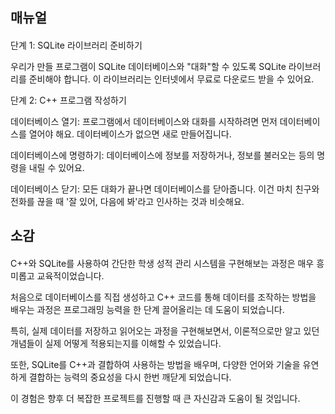 ## 매뉴얼
####
단계 1: SQLite 라이브러리 준비하기

우리가 만들 프로그램이 SQLite 데이터베이스와 "대화"할 수 있도록 SQLite 라이브러리를 준비해야 합니다. 이 라이브러리는 인터넷에서 무료로 다운로드 받을 수 있어요.

단계 2: C++ 프로그램 작성하기

데이터베이스 열기: 프로그램에서 데이터베이스와 대화를 시작하려면 먼저 데이터베이스를 열어야 해요. 데이터베이스가 없으면 새로 만들어집니다.

데이터베이스에 명령하기: 데이터베이스에 정보를 저장하거나, 정보를 불러오는 등의 명령을 내릴 수 있어요.

데이터베이스 닫기: 모든 대화가 끝나면 데이터베이스를 닫아줍니다. 이건 마치 친구와 전화를 끊을 때 '잘 있어, 다음에 봐'라고 인사하는 것과 비슷해요.


## 소감
####
C++와 SQLite를 사용하여 간단한 학생 성적 관리 시스템을 구현해보는 과정은 매우 흥미롭고 교육적이었습니다. 

처음으로 데이터베이스를 직접 생성하고 C++ 코드를 통해 데이터를 조작하는 방법을 배우는 과정은 프로그래밍 능력을 한 단계 끌어올리는 데 도움이 되었습니다. 

특히, 실제 데이터를 저장하고 읽어오는 과정을 구현해보면서, 이론적으로만 알고 있던 개념들이 실제 어떻게 적용되는지를 이해할 수 있었습니다. 

또한, SQLite를 C++과 결합하여 사용하는 방법을 배우며, 다양한 언어와 기술을 유연하게 결합하는 능력의 중요성을 다시 한번 깨닫게 되었습니다. 

이 경험은 향후 더 복잡한 프로젝트를 진행할 때 큰 자신감과 도움이 될 것입니다.

